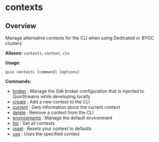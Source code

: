 # contexts

## Overview

Manage alternative contexts for the CLI when using Dedicated or BYOC clusters

**Aliases:** `contexts`, `context`, `ctx`

**Usage:**

```
quix contexts [command] [options]
```

**Commands:**

- [broker](broker\index.md) : Manage the Sdk broker configuration that is injected to QuixStreams while developing locally
- [create](create.md) : Add a new context to the CLI
- [current](current.md) : Gets information about the current context
- [delete](delete.md) : Remove a context from the CLI
- [environments](environments\index.md) : Manage the default environment
- [list](list.md) : Get all contexts
- [reset](reset.md) : Resets your context to defaults
- [use](use.md) : Uses the specified context

